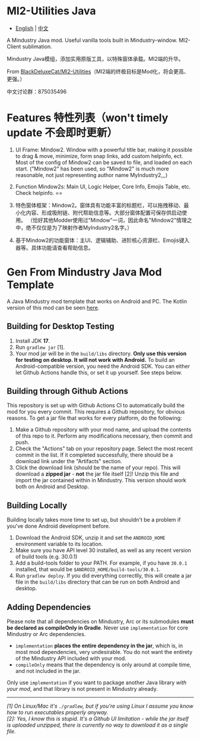 # MI2-Utilities Java

- [English](README.md) | [中文](README_zh.md)

A Mindustry Java mod. Useful vanilla tools built in Mindustry-window. MI2-Client sublimation.

Mindustry Java模组，添加实用原版工具，以特殊窗体承载。MI2端的升华。

From [BlackDeluxeCat/MI2-Utilities](https://github.com/BlackDeluxeCat/MI2-Utilities)（MI2端的终极目标是Mod化，将会更高、更强。）

中文讨论群：875035496

# Features 特性列表（won't timely update 不会即时更新）

1. UI Frame: Mindow2. Window with a powerful title bar, making it possible to drag & move, minimize, form snap links, add custom helpinfo, ect. Most of the config of Mindow2 can be saved to file, and loaded on each start. 
   ("Mindow2" has been used, so "Mindow2" is much more reasonable, not just representing author name MyIndustry2,,,)
2. Function Mindow2s: Main UI, Logic Helper, Core Info, Emojis Table, etc. Check helpinfo.
==

1. 特色窗体框架：Mindow2。窗体具有功能丰富的标题栏，可以拖拽移动、最小化内容、形成吸附链、附代帮助信息等。大部分窗体配置可保存供启动使用。
   （恰好其他Modder使用过"Mindow"一词，因此命名"Mindow2"情理之中，绝不仅仅是为了映射作者MyIndustry2名字。）
2. 基于Mindow2的功能窗体：主UI、逻辑辅助、进阶核心资源栏、Emojis键入器等。具体功能请查看帮助信息。

# Gen From Mindustry Java Mod Template
A Java Mindustry mod template that works on Android and PC. The Kotlin version of this mod can be seen [here](https://github.com/Anuken/MindustryKotlinModTemplate).

## Building for Desktop Testing

1. Install JDK **17**.
2. Run `gradlew jar` [1].
3. Your mod jar will be in the `build/libs` directory. **Only use this version for testing on desktop. It will not work with Android.**
To build an Android-compatible version, you need the Android SDK. You can either let Github Actions handle this, or set it up yourself. See steps below.

## Building through Github Actions

This repository is set up with Github Actions CI to automatically build the mod for you every commit. This requires a Github repository, for obvious reasons.
To get a jar file that works for every platform, do the following:
1. Make a Github repository with your mod name, and upload the contents of this repo to it. Perform any modifications necessary, then commit and push. 
2. Check the "Actions" tab on your repository page. Select the most recent commit in the list. If it completed successfully, there should be a download link under the "Artifacts" section. 
3. Click the download link (should be the name of your repo). This will download a **zipped jar** - **not** the jar file itself [2]! Unzip this file and import the jar contained within in Mindustry. This version should work both on Android and Desktop.

## Building Locally

Building locally takes more time to set up, but shouldn't be a problem if you've done Android development before.
1. Download the Android SDK, unzip it and set the `ANDROID_HOME` environment variable to its location.
2. Make sure you have API level 30 installed, as well as any recent version of build tools (e.g. 30.0.1)
3. Add a build-tools folder to your PATH. For example, if you have `30.0.1` installed, that would be `$ANDROID_HOME/build-tools/30.0.1`.
4. Run `gradlew deploy`. If you did everything correctlly, this will create a jar file in the `build/libs` directory that can be run on both Android and desktop. 

## Adding Dependencies

Please note that all dependencies on Mindustry, Arc or its submodules **must be declared as compileOnly in Gradle**. Never use `implementation` for core Mindustry or Arc dependencies. 

- `implementation` **places the entire dependency in the jar**, which is, in most mod dependencies, very undesirable. You do not want the entirety of the Mindustry API included with your mod.
- `compileOnly` means that the dependency is only around at compile time, and not included in the jar.

Only use `implementation` if you want to package another Java library *with your mod*, and that library is not present in Mindustry already.

--- 

*[1]* *On Linux/Mac it's `./gradlew`, but if you're using Linux I assume you know how to run executables properly anyway.*  
*[2]: Yes, I know this is stupid. It's a Github UI limitation - while the jar itself is uploaded unzipped, there is currently no way to download it as a single file.*
